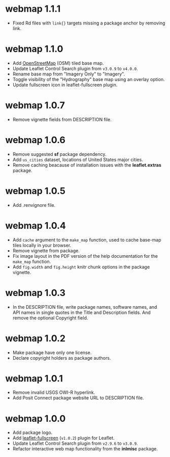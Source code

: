 # webmap 1.1.1

* Fixed Rd files with `link{}` targets missing a package anchor by removing link.

# webmap 1.1.0

* Add [OpenStreetMap](https://www.openstreetmap.org/about) (OSM) tiled base map.
* Update Leaflet Control Search plugin from `v3.0.9` to `v4.0.0`.
* Rename base map from "Imagery Only" to "Imagery".
* Toggle visibility of the "Hydrography" base map using an overlay option.
* Update fullscreen icon in leaflet-fullscreen plugin.

# webmap 1.0.7

* Remove vignette fields from DESCRIPTION file.

# webmap 1.0.6

* Remove suggested **sf** package dependency.
* Add `us_cities` dataset, locations of United States major cities.
* Remove caching beacause of installation issues with the **leaflet.extras** package.

# webmap 1.0.5

* Add .renvignore file.

# webmap 1.0.4

* Add `cache` argument to the `make_map` function, used to cache base-map tiles locally in your browser.
* Remove vignette from package.
* Fix image layout in the PDF version of the help documentation for the `make_map` function.
* Add `fig.width` and `fig.height` knitr chunk options in the package vignette.

# webmap 1.0.3

* In the DESCRIPTION file, write package names, software names, and API names in single quotes in
  the Title and Description fields. And remove the optional Copyright field.

# webmap 1.0.2

* Make package have only one license.
* Declare copyright holders as package authors.

# webmap 1.0.1

* Remove invalid USGS OWI-R hyperlink.
* Add Posit Connect package website URL to DESCRIPTION file.

# webmap 1.0.0

* Add package logo.
* Add [leaflet-fullscreen](https://github.com/Leaflet/Leaflet.fullscreen) (`v1.0.2`) plugin for Leaflet.
* Update Leaflet Control Search plugin from `v2.9.6` to `v3.0.9`.
* Refactor interactive web map functionality from the **inlmisc** package.
